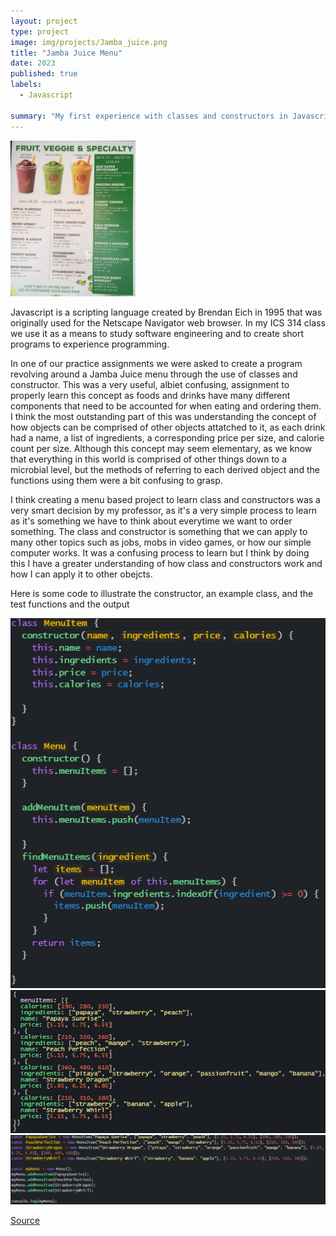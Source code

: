 ```yaml
---
layout: project
type: project
image: img/projects/Jamba_juice.png
title: "Jamba Juice Menu"
date: 2023
published: true
labels:
  - Javascript

summary: "My first experience with classes and constructors in Javascript"
---
```


<img width="200px" class="text-center rounded float-start pe-4" src="../img/projects/jambajuicemenu.jpg">

Javascript is a scripting language created by Brendan Eich in 1995 that was originally used for the Netscape Navigator web browser. In my ICS 314 class we use it as a means to study software engineering and to create short programs to experience programming. 

In one of our practice assignments we were asked to create a program revolving around a Jamba Juice menu through the use of classes and constructor. This was a very useful, albiet confusing, assignment to properly learn this concept as foods and drinks have many different components that need to be accounted for when eating and ordering them. I think the most outstanding part of this was understanding the concept of how objects can be comprised of other objects attatched to it, as each drink had a name, a list of ingredients, a corresponding price per size, and calorie count per size. Although this concept may seem elementary, as we know that everything in this world is comprised of other things down to a microbial level, but the methods of referring to each derived object and the functions using them were a bit confusing to grasp.

I think creating a menu based project to learn class and constructors was a very smart decision by my professor, as it's a very simple process to learn as it's something we have to think about everytime we want to order something. The class and constructor is something that we can apply to many other topics such as jobs, mobs in video games, or how our simple computer works. It was a confusing process to learn but I think by doing this I have a greater understanding of how class and constructors work and how I can apply it to other obejcts.

Here is some code to illustrate the constructor, an example class, and the test functions and the output

<img width="600px" class="text-center rounded float-start pe-4" src="../img/projects/Constructor_and_Class.png">
<img width="600px" class="text-center rounded float-start pe-4" src="../img/projects/result.png">
<img width="600px" class="text-center rounded float-start pe-4" src="../img/projects/test_function.png">



[Source](http://courses.ics.hawaii.edu/ics314s23/morea/javascript-2/experience-jamba-juice-1.html)
